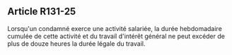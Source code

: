 Article R131-25
----
Lorsqu'un condamné exerce une activité salariée, la durée hebdomadaire cumulée
de cette activité et du travail d'intérêt général ne peut excéder de plus de
douze heures la durée légale du travail.
